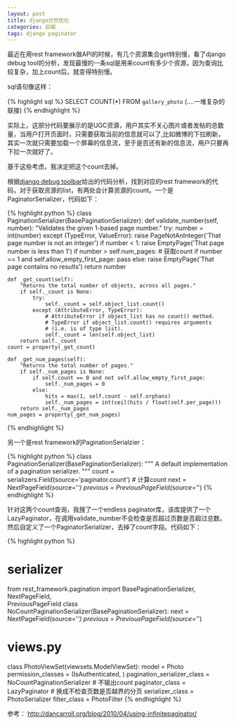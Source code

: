 ```yaml
---
layout: post
title: django分页优化
categories: 后端
tags: django paginator 
---
```



最近在用rest framework做API的时候，有几个资源集合get特别慢，看了django debug tool的分析，发现最慢的一条sql是用来count有多少个资源，因为查询比较复杂，加上count后，就变得特别慢。

sql语句像这样：

{% highlight sql %}
SELECT COUNT(*) FROM `gallery_photo` (....一堆复杂的联接)
{% endhighlight %}

实际上，这部分代码要展示的是UGC资源，用户其实不关心图片或者发帖的总数量，当用户打开页面时，只需要获取当前的信息就可以了,比如微博的下拉刷新，其实一次就只需要加载一个屏幕的信息流，至于是否还有新的信息流，用户只要再下拉一次就好了。

基于这些考虑，我决定把这个count去掉。

根据[django debug toolbar](https://github.com/django-debug-toolbar/django-debug-toolbar)给出的代码分析，找到对应的rest framework的代码，对于获取资源的list，有两处会计算资源的count。一个是PaginatorSerializer，代码如下：

{% highlight python %}
class PaginationSerializer(BasePaginationSerializer):
    def validate_number(self, number):
        "Validates the given 1-based page number."
        try:
            number = int(number)
        except (TypeError, ValueError):
            raise PageNotAnInteger('That page number is not an integer')
        if number < 1:
            raise EmptyPage('That page number is less than 1')
        if number > self.num_pages: # 获取count
            if number == 1 and self.allow_empty_first_page:
                pass
            else:
                raise EmptyPage('That page contains no results')
        return number

    def _get_count(self):
        "Returns the total number of objects, across all pages."
        if self._count is None:
            try:
                self._count = self.object_list.count()
            except (AttributeError, TypeError):
                # AttributeError if object_list has no count() method.
                # TypeError if object_list.count() requires arguments
                # (i.e. is of type list).
                self._count = len(self.object_list)
        return self._count
    count = property(_get_count)

    def _get_num_pages(self):
        "Returns the total number of pages."
        if self._num_pages is None:
            if self.count == 0 and not self.allow_empty_first_page:
                self._num_pages = 0
            else:
                hits = max(1, self.count - self.orphans)
                self._num_pages = int(ceil(hits / float(self.per_page)))
        return self._num_pages
    num_pages = property(_get_num_pages)
{% endhighlight %}

另一个是rest framework的PaginationSerialzier：

{% highlight python %}
class PaginationSerializer(BasePaginationSerializer):
    """
    A default implementation of a pagination serializer.
    """
    count = serializers.Field(source='paginator.count') # 计算count
    next = NextPageField(source='*')
    previous = PreviousPageField(source='*')
{% endhighlight %}

针对这两个count查询，我搜了一个endless paginator库，该库提供了一个LazyPaginator，在调用validate_number不会检查是否超过页数是否超过总数。然后自定义了一个PaginatorSerializer，去掉了count字段。代码如下：

{% highlight python %}
# serializer
from rest_framework.pagination import BasePaginationSerializer, NextPageField, \
    PreviousPageField
class NoCountPaginationSerializer(BasePaginationSerializer):
    next = NextPageField(source='*')
    previous = PreviousPageField(source='*')

# views.py
class PhotoViewSet(viewsets.ModelViewSet):
    model = Photo
    permission_classes = (IsAuthenticated, )
    pagination_serializer_class = NoCountPaginationSerializer # 不输出count
    paginator_class = LazyPaginator   # 换成不检查页数是否越界的分页
    serializer_class = PhotoSerializer
    filter_class = PhotoFilter
{% endhighlight %}

参考：
http://dancarroll.org/blog/2010/04/using-infinitepaginator/

